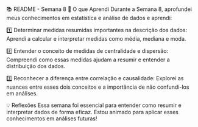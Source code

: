 📚 README - Semana 8
📝 O que Aprendi
Durante a Semana 8, aprofundei meus conhecimentos em estatística e análise de dados e aprendi:

1️⃣ Determinar medidas resumidas importantes na descrição dos dados: Aprendi a calcular e interpretar medidas como média, mediana e moda.

2️⃣ Entender o conceito de medidas de centralidade e dispersão: Compreendi como essas medidas ajudam a resumir e entender a distribuição dos dados.

3️⃣ Reconhecer a diferença entre correlação e causalidade: Explorei as nuances entre esses dois conceitos e a importância de não confundi-los em análises.

💡 Reflexões
Essa semana foi essencial para entender como resumir e interpretar dados de forma eficaz. Estou animado para aplicar esses conhecimentos em análises futuras!